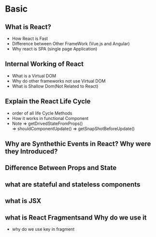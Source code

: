 # Basic

## What is React?

- How React is Fast
- Difference between Other FrameWork (Vue.js and Angular)
- Why react is SPA (single page Application)

## Internal Working of React

- What is a Virtual DOM
- Why do other frameworks not use Virtual DOM
- What is Shallow Dom(Not Related to React)

## Explain the React Life Cycle

- order of all life Cycle Methods
- How it works in functional Component
- Note
  => getDrivedStateFromProps()  
  => shouldComponentUpdate()
  => getSnapShotBeforeUpdate()

## Why are Synthethic Events in React? Why were they Introduced?

## Difference Between Props and State

## what are stateful and stateless components

## what is JSX

## what is React Fragmentsand Why do we use it

- why do we use key in fragment
